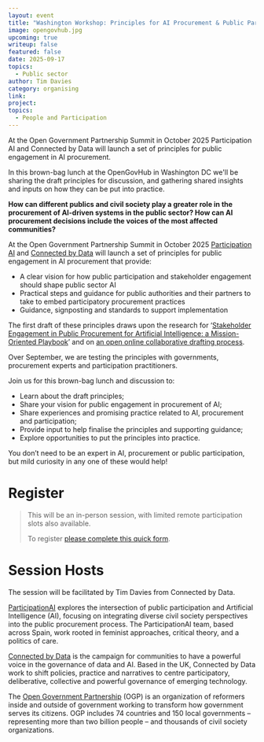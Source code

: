 ```yaml
---
layout: event
title: "Washington Workshop: Principles for AI Procurement & Public Participation"
image: opengovhub.jpg
upcoming: true
writeup: false
featured: false
date: 2025-09-17
topics:
  - Public sector
author: Tim Davies
category: organising
link: 
project: 
topics:
  - People and Participation
---
```


At the Open Government Partnership Summit in October 2025 Participation AI and Connected by Data will launch a set of principles for public engagement in AI procurement. 

In this brown-bag lunch at the OpenGovHub in Washington DC we'll be sharing the draft principles for discussion, and gathering shared insights and inputs on how they can be put into practice. 

<!--more-->


**How can different publics and civil society play a greater role in the procurement of AI-driven systems in the public sector? How can AI procurement decisions include the voices of the most affected communities?**

At the Open Government Partnership Summit in October 2025 [Participation AI](https://participationai.org/) and [Connected by Data](https://connectedbydata.org/) will launch a set of principles for public engagement in AI procurement that provide:

* A clear vision for how public participation and stakeholder engagement should shape public sector AI
* Practical steps and guidance for public authorities and their partners to take to embed participatory procurement practices
* Guidance, signposting and standards to support implementation

The first draft of these principles draws upon the research for ‘[Stakeholder Engagement in Public Procurement for Artificial Intelligence: a Mission-Oriented Playbook](https://drive.google.com/file/d/1IRJv08KAVJZcQip7Ves1iY2vJFNr5b_5/view?usp=drive_link)’ and on [an open online collaborative drafting process](https://docs.google.com/document/d/1ZincDflsCdbfN-4BJQo6AunvjUHextHqHmRitoKf20Q/edit).

Over September, we are testing the principles with governments, procurement experts and participation practitioners. 

Join us for this brown-bag lunch and discussion to:

* Learn about the draft principles;
* Share your vision for public engagement in procurement of AI;
* Share experiences and promising practice related to AI, procurement and participation;
* Provide input to help finalise the principles and supporting guidance;
* Explore opportunities to put the principles into practice. 

You don’t need to be an expert in AI, procurement or public participation, but mild curiosity in any one of these would help! 

# Register

> This will be an in-person session, with limited remote participation slots also available. 
>
> To register [please complete this quick form](https://docs.google.com/forms/d/e/1FAIpQLSfio_QRIyMi7tmdp8u1_eLJ4e37lYKWswmtZy7yuHh58AQs-Q/viewform?usp=dialog). 


# Session Hosts

The session will be facilitated by Tim Davies from Connected by Data.

[ParticipationAI](https://participationai.org/) explores the intersection of public participation and Artificial Intelligence (AI), focusing on integrating diverse civil society perspectives into the public procurement process. The ParticipationAI team, based across Spain, work rooted in feminist approaches, critical theory, and a politics of care.

[Connected by Data](https://connectedbydata.org/) is the campaign for communities to have a powerful voice in the governance of data and AI. Based in the UK, Connected by Data work to shift policies, practice and narratives to centre participatory, deliberative, collective and powerful governance of emerging technology. 

The [Open Government Partnership](https://www.opengovpartnership.org/about/) (OGP) is an organization of reformers inside and outside of government working to transform how government serves its citizens. OGP includes 74 countries and 150 local governments – representing more than two billion people – and thousands of civil society organizations.
